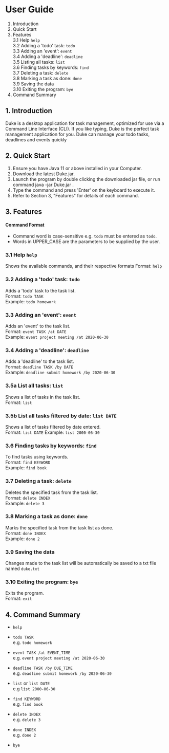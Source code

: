 # User Guide
1. Introduction
2. Quick Start
3. Features <br/>
   3.1 Help `help` <br/>
   3.2 Adding a 'todo' task: `todo` <br/>
   3.3 Adding an 'event': `event` <br/>
   3.4 Adding a 'deadline': `deadline` <br/>
   3.5 Listing all tasks: `list` <br/>
   3.6 Finding tasks by keywords: `find` <br/>
   3.7 Deleting a task: `delete` <br/>
   3.8 Marking a task as done: `done` <br/>
   3.9 Saving the data <br/>
   3.10 Exiting the program: `bye` <br/>
4. Command Summary

## 1. Introduction
Duke is a desktop application for task management, optimized for use via a Command Line Interface (CLI). If you like typing, Duke is the perfect task management application for you. Duke can manage your todo tasks, deadlines and events quickly
## 2. Quick Start
1. Ensure you have Java 11 or above installed in your Computer.
2. Download the latest Duke.jar.
3. Launch the program by double clicking the downloaded jar file, or run command java -jar Duke.jar .
4. Type the command and press 'Enter' on the keyboard to execute it.
5. Refer to Section 3, "Features" for details of each command.

## 3. Features
#### Command Format
* Command word is case-sensitive e.g. `todo` must be entered as `todo`.
* Words in UPPER_CASE are the parameters to be supplied by the user.

### 3.1 Help `help`
Shows the available commands, and their respective formats
Format: `help`

### 3.2 Adding a 'todo' task: `todo`
Adds a 'todo' task to the task list. <br/>
Format: `todo TASK` <br/>
Example:  `todo homework`

### 3.3 Adding an 'event': `event`
Adds an 'event' to the task list. <br/>
Format: `event TASK /at DATE` <br/>
Example: `event project meeting /at 2020-06-30`

### 3.4 Adding a 'deadline': `deadline`
Adds a 'deadline' to the task list. <br/>
Format: `deadline TASK /by DATE` <br/>
Example: `deadline submit homework /by 2020-06-30`

### 3.5a List all tasks: `list`
Shows a list of tasks in the task list. <br/>
Format: `list`

### 3.5b List all tasks filtered by date: `list DATE`
Shows a list of tasks filtered by date entered. <br/>
Format: `list DATE`
Example: `list 2000-06-30`

### 3.6 Finding tasks by keywords: `find`
To find tasks using keywords.<br/>
Format: `find KEYWORD` <br/>
Example: `find book`

### 3.7 Deleting a task: `delete`
Deletes the specified task from the task list. <br/>
Format: `delete INDEX` <br/>
Example: `delete 3`

### 3.8 Marking a task as done: `done`
Marks the specified task from the task list as done. <br/>
Format: `done INDEX` <br/>
Example: `done 2` <br/>

### 3.9 Saving the data
Changes made to the task list will be automatically be saved to a txt file named `duke.txt`<br/>

### 3.10 Exiting the program: `bye`
Exits the program. <br/>
Format: `exit`

## 4. Command Summary
* `help` <br/>

* `todo TASK` <br/>
  e.g. `todo homework`
  
* `event TASK /at EVENT_TIME` <br/>
  e.g. `event project meeting /at 2020-06-30`
  
* `deadline TASK /by DUE_TIME` <br/>
  e.g. `deadline submit homework /by 2020-06-30`
  
* `list` or `list DATE`<br/>
e.g `list 2000-06-30`

* `find KEYWORD` <br/>
  e.g. `find book`
  
* `delete INDEX` <br/>
  e.g. `delete 3`
  
* `done INDEX` <br/>
  e.g. `done 2`
  
* `bye`